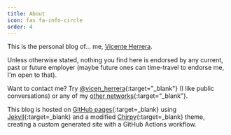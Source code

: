 ```yaml
---
title: About
icon: fas fa-info-circle
order: 4
---
```


This is the personal blog of... me, [Vicente Herrera](https://vicenteherrera.com).

Unless otherwise stated, nothing you find here is endorsed by any current, past or future employer (maybe future ones can time-travel to endorse me, I'm open to that).

Want to contact me? Try [<i class="fab fa-twitter" style="color:#1DA1F2;" aria-hidden="true"></i>@vicen_herrera](https://twitter.com/vicen_herrera){:target="_blank"} (I like public conversations) or any of my [other networks](https://vicenteherrera.com){:target="_blank"}.

This blog is hosted on [GitHub pages](https://pages.github.com/){:target=_blank} using [Jekyll](https://jekyllrb.com/){:target=_blank} and a modified [Chirpy](https://github.com/cotes2020/jekyll-theme-chirpy){:target=_blank} theme, creating a custom generated site with a GitHub Actions workflow.